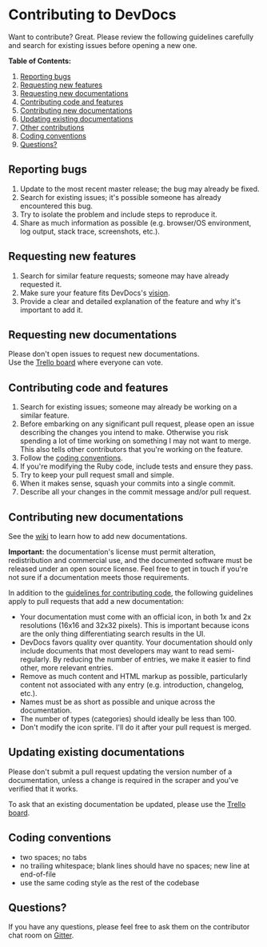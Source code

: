 # Contributing to DevDocs

Want to contribute? Great. Please review the following guidelines carefully and search for existing issues before opening a new one.

**Table of Contents:**

1. [Reporting bugs](#reporting-bugs)
2. [Requesting new features](#requesting-new-features)
3. [Requesting new documentations](#requesting-new-documentations)
4. [Contributing code and features](#contributing-code-and-features)
5. [Contributing new documentations](#contributing-new-documentations)
6. [Updating existing documentations](#updating-existing-documentations)
7. [Other contributions](#other-contributions)
8. [Coding conventions](#coding-conventions)
9. [Questions?](#questions)

## Reporting bugs

1. Update to the most recent master release; the bug may already be fixed.
2. Search for existing issues; it's possible someone has already encountered this bug.
3. Try to isolate the problem and include steps to reproduce it.
4. Share as much information as possible (e.g. browser/OS environment, log output, stack trace, screenshots, etc.).

## Requesting new features

1. Search for similar feature requests; someone may have already requested it.
2. Make sure your feature fits DevDocs's [vision](https://github.com/freeCodeCamp/devdocs/blob/master/README.md#vision).
3. Provide a clear and detailed explanation of the feature and why it's important to add it.

## Requesting new documentations

Please don't open issues to request new documentations.  
Use the [Trello board](https://trello.com/b/6BmTulfx/devdocs-documentation) where everyone can vote.

## Contributing code and features

1. Search for existing issues; someone may already be working on a similar feature.
2. Before embarking on any significant pull request, please open an issue describing the changes you intend to make. Otherwise you risk spending a lot of time working on something I may not want to merge. This also tells other contributors that you're working on the feature.
3. Follow the [coding conventions](#coding-conventions).
4. If you're modifying the Ruby code, include tests and ensure they pass.
5. Try to keep your pull request small and simple.
6. When it makes sense, squash your commits into a single commit.
7. Describe all your changes in the commit message and/or pull request.

## Contributing new documentations

See the [wiki](https://github.com/freeCodeCamp/devdocs/wiki) to learn how to add new documentations.

**Important:** the documentation's license must permit alteration, redistribution and commercial use, and the documented software must be released under an open source license. Feel free to get in touch if you're not sure if a documentation meets those requirements.

In addition to the [guidelines for contributing code](#contributing-code-and-features), the following guidelines apply to pull requests that add a new documentation:

* Your documentation must come with an official icon, in both 1x and 2x resolutions (16x16 and 32x32 pixels). This is important because icons are the only thing differentiating search results in the UI.
* DevDocs favors quality over quantity. Your documentation should only include documents that most developers may want to read semi-regularly. By reducing the number of entries, we make it easier to find other, more relevant entries.
* Remove as much content and HTML markup as possible, particularly content not associated with any entry (e.g. introduction, changelog, etc.).
* Names must be as short as possible and unique across the documentation.
* The number of types (categories) should ideally be less than 100.
* Don't modify the icon sprite. I'll do it after your pull request is merged.

## Updating existing documentations

Please don't submit a pull request updating the version number of a documentation, unless a change is required in the scraper and you've verified that it works.

To ask that an existing documentation be updated, please use the [Trello board](https://trello.com/c/2B0hmW7M/52-request-updates-here).

## Coding conventions

* two spaces; no tabs
* no trailing whitespace; blank lines should have no spaces; new line at end-of-file
* use the same coding style as the rest of the codebase

## Questions?

If you have any questions, please feel free to ask them on the contributor chat room on [Gitter](https://gitter.im/FreeCodeCamp/DevDocs).
